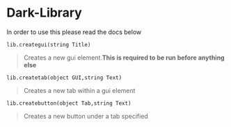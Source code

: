 # Dark-Library

In order to use this please read the docs below

``` lib.creategui(string Title) ```

> Creates a new gui element.**This is required to be run before anything else**

```lib.createtab(object GUI,string Text)```

> Creates a new tab within a gui element

```lib.createbutton(object Tab,string Text)```

> Creates a new button under a tab specified
